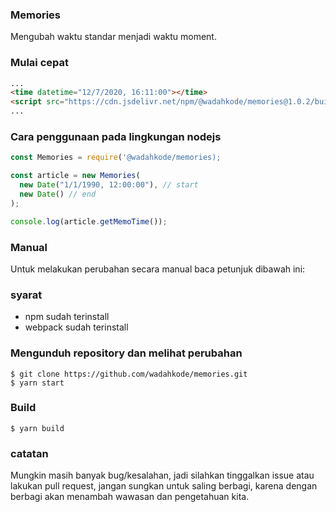 ### Memories

Mengubah waktu standar menjadi waktu moment.

### Mulai cepat

```html
...
<time datetime="12/7/2020, 16:11:00"></time>
<script src="https://cdn.jsdelivr.net/npm/@wadahkode/memories@1.0.2/build/memories.min.js"></script>
...
```

### Cara penggunaan pada lingkungan nodejs

```javascript
const Memories = require('@wadahkode/memories);

const article = new Memories(
  new Date("1/1/1990, 12:00:00"), // start
  new Date() // end
);

console.log(article.getMemoTime());
```



### Manual

Untuk melakukan perubahan secara manual baca petunjuk dibawah ini:

### syarat

<ul>
    <li>npm sudah terinstall</li>
    <li>webpack sudah terinstall</li>
</ul>

### Mengunduh repository dan melihat perubahan

    $ git clone https://github.com/wadahkode/memories.git
    $ yarn start
    
### Build

    $ yarn build

### catatan

Mungkin masih banyak bug/kesalahan, jadi silahkan tinggalkan issue atau lakukan pull request,
jangan sungkan untuk saling berbagi, karena dengan berbagi akan
menambah wawasan dan pengetahuan kita.